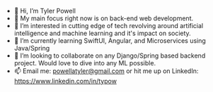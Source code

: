 - 👋 Hi, I’m Tyler Powell
- 🎯 My main focus right now is on back-end web development.
- 👀 I’m interested in cutting edge of tech revolving around artificial intelligence and machine learning and it's impact on society.
- 🌱 I’m currently learning SwiftUI, Angular, and Microservices using Java/Spring
- 🤝 I’m looking to collaborate on any Django/Spring based backend project. Would love to dive into any ML possible.
- 📫 Email me: powellatyler@gmail.com or hit me up on LinkedIn: https://www.linkedin.com/in/typow
